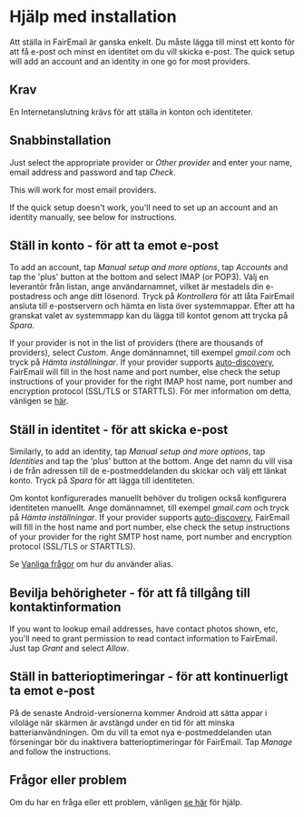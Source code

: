 # Hjälp med installation

Att ställa in FairEmail är ganska enkelt. Du måste lägga till minst ett konto för att få e-post och minst en identitet om du vill skicka e-post. The quick setup will add an account and an identity in one go for most providers.

## Krav

En Internetanslutning krävs för att ställa in konton och identiteter.

## Snabbinstallation

Just select the appropriate provider or *Other provider* and enter your name, email address and password and tap *Check*.

This will work for most email providers.

If the quick setup doesn't work, you'll need to set up an account and an identity manually, see below for instructions.

## Ställ in konto - för att ta emot e-post

To add an account, tap *Manual setup and more options*, tap *Accounts* and tap the 'plus' button at the bottom and select IMAP (or POP3). Välj en leverantör från listan, ange användarnamnet, vilket är mestadels din e-postadress och ange ditt lösenord. Tryck på *Kontrollera* för att låta FairEmail ansluta till e-postservern och hämta en lista över systemmappar. Efter att ha granskat valet av systemmapp kan du lägga till kontot genom att trycka på *Spara*.

If your provider is not in the list of providers (there are thousands of providers), select *Custom*. Ange domännamnet, till exempel *gmail.com* och tryck på *Hämta inställningar*. If your provider supports [auto-discovery](https://tools.ietf.org/html/rfc6186), FairEmail will fill in the host name and port number, else check the setup instructions of your provider for the right IMAP host name, port number and encryption protocol (SSL/TLS or STARTTLS). För mer information om detta, vänligen se [här](https://github.com/M66B/FairEmail/blob/master/FAQ.md#authorizing-accounts).

## Ställ in identitet - för att skicka e-post

Similarly, to add an identity, tap *Manual setup and more options*, tap *Identities* and tap the 'plus' button at the bottom. Ange det namn du vill visa i de från adressen till de e-postmeddelanden du skickar och välj ett länkat konto. Tryck på *Spara* för att lägga till identiteten.

Om kontot konfigurerades manuellt behöver du troligen också konfigurera identiteten manuellt. Ange domännamnet, till exempel *gmail.com* och tryck på *Hämta inställningar*. If your provider supports [auto-discovery](https://tools.ietf.org/html/rfc6186), FairEmail will fill in the host name and port number, else check the setup instructions of your provider for the right SMTP host name, port number and encryption protocol (SSL/TLS or STARTTLS).

Se [Vanliga frågor](https://github.com/M66B/FairEmail/blob/master/FAQ.md#FAQ9) om hur du använder alias.

## Bevilja behörigheter - för att få tillgång till kontaktinformation

If you want to lookup email addresses, have contact photos shown, etc, you'll need to grant permission to read contact information to FairEmail. Just tap *Grant* and select *Allow*.

## Ställ in batterioptimeringar - för att kontinuerligt ta emot e-post

På de senaste Android-versionerna kommer Android att sätta appar i viloläge när skärmen är avstängd under en tid för att minska batterianvändningen. Om du vill ta emot nya e-postmeddelanden utan förseningar bör du inaktivera batterioptimeringar för FairEmail. Tap *Manage* and follow the instructions.

## Frågor eller problem

Om du har en fråga eller ett problem, vänligen [se här](https://github.com/M66B/FairEmail/blob/master/FAQ.md) för hjälp.